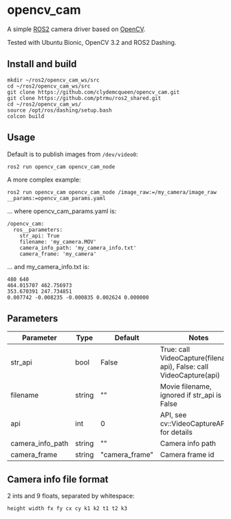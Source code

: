 # opencv_cam

A simple [ROS2](https://index.ros.org/doc/ros2/) camera driver based on [OpenCV](https://opencv.org/).

Tested with Ubuntu Bionic, OpenCV 3.2 and ROS2 Dashing.

## Install and build

~~~
mkdir ~/ros2/opencv_cam_ws/src
cd ~/ros2/opencv_cam_ws/src
git clone https://github.com/clydemcqueen/opencv_cam.git
git clone https://github.com/ptrmu/ros2_shared.git
cd ~/ros2/opencv_cam_ws/
source /opt/ros/dashing/setup.bash
colcon build
~~~

## Usage

Default is to publish images from `/dev/video0`:
~~~
ros2 run opencv_cam opencv_cam_node
~~~

A more complex example:
~~~
ros2 run opencv_cam opencv_cam_node /image_raw:=/my_camera/image_raw __params:=opencv_cam_params.yaml
~~~
... where opencv_cam_params.yaml is:
~~~
/opencv_cam:
  ros__parameters:
    str_api: True
    filename: 'my_camera.MOV'
    camera_info_path: 'my_camera_info.txt'
    camera_frame: 'my_camera'
~~~
... and my_camera_info.txt is:
~~~
480 640
464.015707 462.756973
353.670391 247.734851
0.007742 -0.008235 -0.000835 0.002624 0.000000
~~~

## Parameters

| Parameter | Type | Default | Notes |
|---|---|---|---|
| str_api | bool | False | True: call VideoCapture(filename, api), False: call VideoCapture(api) |
| filename | string | "" | Movie filename, ignored if str_api is False |
| api | int | 0 | API, see cv::VideoCaptureAPIs for details |
| camera_info_path | string | "" | Camera info path |
| camera_frame | string | "camera_frame" | Camera frame id |

## Camera info file format

2 ints and 9 floats, separated by whitespace:
~~~
height width fx fy cx cy k1 k2 t1 t2 k3
~~~